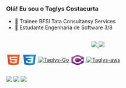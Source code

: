 ### Olá! Eu sou o Taglys Costacurta


- 🔭 Trainee BFSI Tata Consultansy Services
- 🌱 Estudante Engenharia de Software 3/8
##
<div align="center">
  <a href="https://github.com/taglyscostacurta">
  <img height="180em" src="https://github-readme-stats.vercel.app/api?username=taglyscostacurta&show_icons=true&theme=cobalt&include_all_commits=true&count_private=true"/>
  <img height="180em" src="https://github-readme-stats.vercel.app/api/top-langs/?username=taglyscostacurta&layout=compact&langs_count=7&theme=cobalt"/>
</div>


<div style="display: inline_block"><br>      
  <img align="center" alt="Taglys-HTML" height="30" width="40" src="https://raw.githubusercontent.com/devicons/devicon/master/icons/html5/html5-original.svg">
  <img align="center" alt="Taglys-CSS" height="30" width="40" src="https://raw.githubusercontent.com/devicons/devicon/master/icons/css3/css3-original.svg">
  <img align="center" alt="Taglys-Go" height="30" width="40" src="https://cdn.jsdelivr.net/gh/devicons/devicon/icons/go/go-original.svg"/>
  <img align="center" alt="Taglys-Csharp" height="30" width="40" src="https://raw.githubusercontent.com/devicons/devicon/master/icons/csharp/csharp-original.svg"> 
  <img align="center" alt="Taglys-aws" height="30" width="40" src="https://cdn.jsdelivr.net/gh/devicons/devicon/icons/amazonwebservices/amazonwebservices-original.svg">  
  
  </div>
  
  ##
  <div>  
  
  <a href="https://www.instagram.com/taglyscostacurta" target="_blank"><img src="https://img.shields.io/badge/-Instagram-%23E4405F?style=for-the-badge&logo=instagram&logoColor=white" target="_blank"></a> 
  <a href="https://www.linkedin.com/in/taglys-costacurta-564274234/" target="_blank"><img src="https://img.shields.io/badge/-LinkedIn-%230077B5?style=for-the-badge&logo=linkedin&logoColor=white" target="_blank"></a>
<a href="mailto:taghcc@hotmail.com" target="_blank"><img src="https://img.shields.io/badge/Microsoft_Outlook-0078D4?style=for-the-badge&logo=microsoft-outlook&logoColor=white" target="_blank"></a>  
</div>
  
  
  
            
          
          
  
  



 
